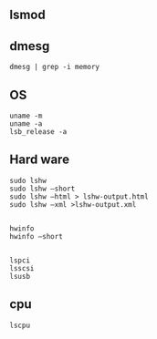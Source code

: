 ## lsmod

## dmesg
```
dmesg | grep -i memory
```

## OS 
```
uname -m
uname -a
lsb_release -a
```

## Hard ware
```
sudo lshw 
sudo lshw –short
sudo lshw –html > lshw-output.html
sudo lshw –xml >lshw-output.xml


hwinfo
hwinfo –short


lspci
lsscsi
lsusb
```

## cpu
```
lscpu
```

